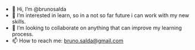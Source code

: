 - 👋 Hi, I’m @brunosalda
- 👀 I’m interested in learn, so in a not so far future i can work with my new skills.
- 💞️ I’m looking to collaborate on anything that can improve my learning process.
- 📫 How to reach me: bruno.salda@gmail.com

<!---
brunosalda/brunosalda is a ✨ special ✨ repository because its `README.md` (this file) appears on your GitHub profile.
You can click the Preview link to take a look at your changes.
--->
